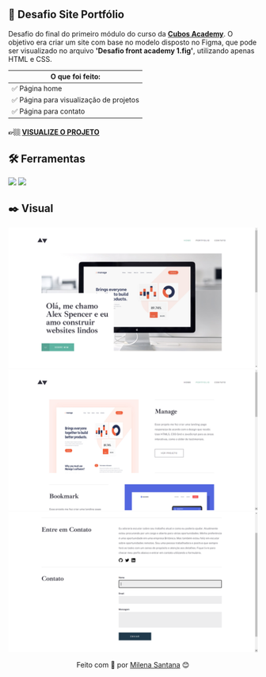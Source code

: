 ## 📌 Desafio Site Portfólio

Desafio do final do primeiro módulo do curso da <a target="_blank" href="https://cubos.academy/">**Cubos Academy**</a>. O objetivo era criar um site com base no modelo disposto no Figma, que pode ser visualizado no arquivo **'Desafio front academy 1.fig'**, utilizando apenas HTML e CSS.

| O que foi feito: | 
| ------ |
| ✅ Página home |
| ✅ Página para visualização de projetos |
| ✅ Página para contato |

#### 👉🏼 <a target="_blank" href="https://portfolio-site-challenge.netlify.app/">**VISUALIZE O PROJETO**</a>

## 🛠 Ferramentas
<div align="inline">
<img src="https://img.shields.io/badge/HTML5-E34F26?style=for-the-badge&logo=html5&logoColor=white"/>
<img src="https://img.shields.io/badge/CSS3-1572B6?style=for-the-badge&logo=css3&logoColor=white"/>
</div>

## ✒️ Visual

![alt text](assets/portfolio-site-home.png)
![alt text](assets/portfolio-site-portfolio.png)
![alt text](assets/portfolio-site-contact.png)

<div align="center">
Feito com 💜 por <a target="_blank" href="https://www.linkedin.com/in/mi-santana/">Milena Santana</a> 😊
</div>
